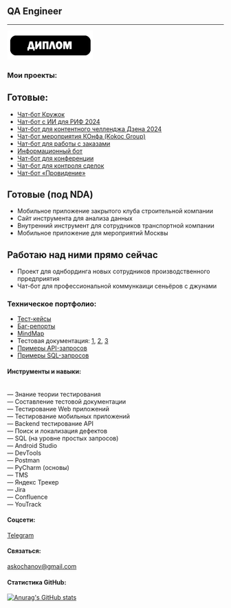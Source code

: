 ## QA Engineer
***
[![Диплом](https://raw.githubusercontent.com/KochanovAndrey/kochanovandrey/main/diplom.png)](https://github.com/KochanovAndrey/kochanovandrey/blob/6b2c976bd796d1b43484d562ed73f12e5d9cf0fb/9b1fc5d2-Kochanov-Andrey-Sergeevich_20232PQA00038.pdf)

### Мои проекты:
## Готовые:
* [Чат-бот Кружок](https://botcreators.ru/blog/kruzhok/)
* [Чат-бот с ИИ для РИФ 2024](https://botcreators.ru/blog/chat-bot-s-ii-dlja-rif-2024/)
* [Чат-бот для контентного челленджа Дзена 2024](https://botcreators.ru/blog/chat-bot-dlja-kontentnogo-chellendzha-dzena-2024/)
* [Чат-бот мероприятия КОнфа (Kokoc Group)](https://botcreators.ru/blog/chat-bot-dlja-konferencii-kokoc-group-konfa/)
* [Чат-бот для работы с заказами](https://botcreators.ru/blog/chat-bot-dlja-kontrolja-raboty-sotrudnikov/)
* [Информационный бот](https://botcreators.ru/blog/informacionnyj-bot-otec-reestr/)
* [Чат-бот для конференции](https://botcreators.ru/blog/chat-bot-dlja-konferencii/)
* [Чат-бот для контроля сделок](https://botcreators.ru/blog/chat-bot-dlja-kontrolja-sdelok/)
* [Чат-бот «Провидение»](https://t.me/providenie_fond_bot)
## Готовые (под NDA)
* Мобильное приложение закрытого клуба строительной компании
* Сайт инструмента для анализа данных
* Внутренний инструмент для сотрудников транспортной компании
* Мобильное приложение для мероприятий Москвы
## Работаю над ними прямо сейчас
* Проект для однбординга новых сотрудников производственного прредприятия
* Чат-бот для профессиональной коммункаици сеньёров с джунами

### Техническое портфолио:
* [Тест-кейсы](https://raw.githubusercontent.com/KochanovAndrey/kochanovandrey/main/test_cases.png)
* [Баг-репорты](https://raw.githubusercontent.com/KochanovAndrey/kochanovandrey/main/bug_reports.png)
* [MindMap](https://miro.com/app/board/uXjVPOB2YS4=/?share_link_id=169822513051)
* Тестовая документация: [1](https://docs.google.com/spreadsheets/d/1fAcQngYWHWZ_GQWSSLmaDwfz0NbXRtlWElaD4PTX-pM/edit?usp=sharing), [2](https://docs.google.com/spreadsheets/d/1ysynT2B456Dd8c2o1prl1sp2rcFvzAMyerWdZytY_sw/edit?usp=sharing), [3](https://docs.google.com/spreadsheets/d/1D7vIUvr5kUyM4bSNaoQ4SSKRrrgmDV9oQ-rUhztYKPU/edit?usp=sharing)
* [Примеры API-запросов](https://github.com/KochanovAndrey/kochanovandrey/blob/main/Кочанов%20Андрей.postman_collection.json)
* [Примеры SQL-запросов](https://docs.google.com/document/d/10e9WwHqIAKQB1RhpmmqAVBwDqJlV2KGTmISEp5-RLy8/edit?usp=sharing)

#### Инструменты и навыки:
<br> — Знание теории тестирования
<br> — Составление тестовой документации
<br> — Тестирование Web приложений
<br> — Тестирование мобильных приложений
<br> — Backend тестирование API
<br> — Поиск и локализация дефектов
<br> — SQL (на уровне простых запросов)
<br> — Android Studio
<br> — DevTools
<br> — Postman
<br> — PyCharm (основы)
<br> — TMS
<br> — Яндекс Трекер
<br> — Jira
<br> — Confluence
<br> — YouTrack


#### Соцсети:
[Telegram](https://t.me/askochanov)

#### Связаться:
askochanov@gmail.com

#### Статистика GitHub:

[![Anurag's GitHub stats](https://github-readme-stats.vercel.app/api?username=KochanovAndrey)](https://github.com/KochanovAndrey/)
